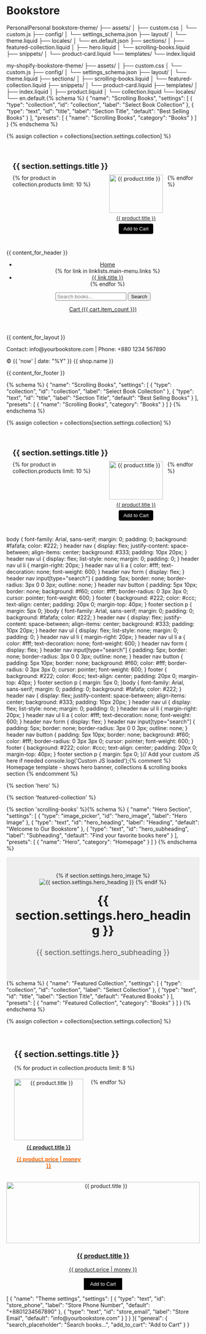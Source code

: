 # Bookstore
PersonalPersonal
bookstore-theme/
├── assets/
│   ├── custom.css
│   └── custom.js
├── config/
│   └── settings_schema.json
├── layout/
│   └── theme.liquid
├── locales/
│   └── en.default.json
├── sections/
│   ├── featured-collection.liquid
│   ├── hero.liquid
│   └── scrolling-books.liquid
├── snippets/
│   └── product-card.liquid
└── templates/
    └── index.liquid

my-shopify-bookstore-theme/
├── assets/
│   ├── custom.css
│   └── custom.js
├── config/
│   └── settings_schema.json
├── layout/
│   └── theme.liquid
├── sections/
│   ├── scrolling-books.liquid
│   └── featured-collection.liquid
├── snippets/
│   └── product-card.liquid
├── templates/
│   ├── index.liquid
│   ├── product.liquid
│   └── collection.liquid
└── locales/
    └── en.default.{% schema %}
{
  "name": "Scrolling Books",
  "settings": [
    {
      "type": "collection",
      "id": "collection",
      "label": "Select Book Collection"
    },
    {
      "type": "text",
      "id": "title",
      "label": "Section Title",
      "default": "Best Selling Books"
    }
  ],
  "presets": [
    {
      "name": "Scrolling Books",
      "category": "Books"
    }
  ]
}
{% endschema %}

{% assign collection = collections[section.settings.collection] %}

<section style="padding: 16px;">
  <h2 style="font-size: 20px; margin-bottom: 10px;">{{ section.settings.title }}</h2>
  <div style="display: flex; overflow-x: auto; gap: 12px; padding-bottom: 10px;">
    {% for product in collection.products limit: 10 %}
      <div style="flex: 0 0 auto; width: 140px; text-align: center;">
        <a href="{{ product.url }}">
          <img src="{{ product.featured_image | image_url: width: 300 }}" alt="{{ product.title }}" style="width: 100%; height: 100px; object-fit: cover;">
          <p style="font-size: 13px; margin: 6px 0;">{{ product.title }}</p>
        </a>
        <form method="post" action="/cart/add">
          <input type="hidden" name="id" value="{{ product.variants.first.id }}">
          <button type="submit" style="padding: 6px 12px; background: #000; color: #fff; border: none; font-size: 13px; border-radius: 4px; cursor: pointer;">
            Add to Cart
          </button>
        </form>
      </div>
    {% endfor %}
  </div>
</section><!doctype html>
<html lang="en">
<head>
  <meta charset="utf-8" />
  <meta name="viewport" content="width=device-width,initial-scale=1" />
  <title>{{ page_title }} - {{ shop.name }}</title>
  {{ content_for_header }}
  <link href="{{ 'custom.css' | asset_url }}" rel="stylesheet" type="text/css" />
  <script src="{{ 'custom.js' | asset_url }}" defer></script>
</head>
<body>
  <header>
    <nav>
      <ul>
        <li><a href="{{ routes.root_url }}">Home</a></li>
        {% for link in linklists.main-menu.links %}
          <li><a href="{{ link.url }}">{{ link.title }}</a></li>
        {% endfor %}
      </ul>
      <form action="/search" method="get" role="search">
        <input type="search" name="q" placeholder="Search books..." aria-label="Search" />
        <button type="submit">Search</button>
      </form>
      <a href="/cart">Cart ({{ cart.item_count }})</a>
    </nav>
  </header>

  <main>
    {{ content_for_layout }}
  </main>

  <footer>
    <section>
      <p>Contact: info@yourbookstore.com | Phone: +880 1234 567890</p>
      <p>© {{ 'now' | date: "%Y" }} {{ shop.name }}</p>
    </section>
  </footer>

  {{ content_for_footer }}
</body>
</html>{% schema %}
{
  "name": "Scrolling Books",
  "settings": [
    {
      "type": "collection",
      "id": "collection",
      "label": "Select Book Collection"
    },
    {
      "type": "text",
      "id": "title",
      "label": "Section Title",
      "default": "Best Selling Books"
    }
  ],
  "presets": [
    {
      "name": "Scrolling Books",
      "category": "Books"
    }
  ]
}
{% endschema %}

{% assign collection = collections[section.settings.collection] %}

<section style="padding: 16px;">
  <h2 style="font-size: 20px; margin-bottom: 10px;">{{ section.settings.title }}</h2>
  <div style="display: flex; overflow-x: auto; gap: 12px; padding-bottom: 10px;">
    {% for product in collection.products limit: 10 %}
      <div style="flex: 0 0 auto; width: 140px; text-align: center;">
        <a href="{{ product.url }}">
          <img src="{{ product.featured_image | image_url: width: 300 }}" alt="{{ product.title }}" style="width: 100%; height: 100px; object-fit: cover;">
          <p style="font-size: 13px; margin: 6px 0;">{{ product.title }}</p>
        </a>
        <form method="post" action="/cart/add">
          <input type="hidden" name="id" value="{{ product.variants.first.id }}">
          <button type="submit" style="padding: 6px 12px; background: #000; color: #fff; border: none; font-size: 13px; border-radius: 4px; cursor: pointer;">
            Add to Cart
          </button>
        </form>
      </div>
    {% endfor %}
  </div>
</section>body {
  font-family: Arial, sans-serif;
  margin: 0; padding: 0;
  background: #fafafa;
  color: #222;
}
header nav {
  display: flex;
  justify-content: space-between;
  align-items: center;
  background: #333;
  padding: 10px 20px;
}
header nav ul {
  display: flex;
  list-style: none;
  margin: 0; padding: 0;
}
header nav ul li {
  margin-right: 20px;
}
header nav ul li a {
  color: #fff;
  text-decoration: none;
  font-weight: 600;
}
header nav form {
  display: flex;
}
header nav input[type="search"] {
  padding: 5px;
  border: none;
  border-radius: 3px 0 0 3px;
  outline: none;
}
header nav button {
  padding: 5px 10px;
  border: none;
  background: #f60;
  color: #fff;
  border-radius: 0 3px 3px 0;
  cursor: pointer;
  font-weight: 600;
}
footer {
  background: #222;
  color: #ccc;
  text-align: center;
  padding: 20px 0;
  margin-top: 40px;
}
footer section p {
  margin: 5px 0;
}body {
  font-family: Arial, sans-serif;
  margin: 0; padding: 0;
  background: #fafafa;
  color: #222;
}
header nav {
  display: flex;
  justify-content: space-between;
  align-items: center;
  background: #333;
  padding: 10px 20px;
}
header nav ul {
  display: flex;
  list-style: none;
  margin: 0; padding: 0;
}
header nav ul li {
  margin-right: 20px;
}
header nav ul li a {
  color: #fff;
  text-decoration: none;
  font-weight: 600;
}
header nav form {
  display: flex;
}
header nav input[type="search"] {
  padding: 5px;
  border: none;
  border-radius: 3px 0 0 3px;
  outline: none;
}
header nav button {
  padding: 5px 10px;
  border: none;
  background: #f60;
  color: #fff;
  border-radius: 0 3px 3px 0;
  cursor: pointer;
  font-weight: 600;
}
footer {
  background: #222;
  color: #ccc;
  text-align: center;
  padding: 20px 0;
  margin-top: 40px;
}
footer section p {
  margin: 5px 0;
}body {
  font-family: Arial, sans-serif;
  margin: 0; padding: 0;
  background: #fafafa;
  color: #222;
}
header nav {
  display: flex;
  justify-content: space-between;
  align-items: center;
  background: #333;
  padding: 10px 20px;
}
header nav ul {
  display: flex;
  list-style: none;
  margin: 0; padding: 0;
}
header nav ul li {
  margin-right: 20px;
}
header nav ul li a {
  color: #fff;
  text-decoration: none;
  font-weight: 600;
}
header nav form {
  display: flex;
}
header nav input[type="search"] {
  padding: 5px;
  border: none;
  border-radius: 3px 0 0 3px;
  outline: none;
}
header nav button {
  padding: 5px 10px;
  border: none;
  background: #f60;
  color: #fff;
  border-radius: 0 3px 3px 0;
  cursor: pointer;
  font-weight: 600;
}
footer {
  background: #222;
  color: #ccc;
  text-align: center;
  padding: 20px 0;
  margin-top: 40px;
}
footer section p {
  margin: 5px 0;
}// Add your custom JS here if needed
console.log('Custom JS loaded');{% comment %}
  Homepage template - shows hero banner, collections & scrolling books section
{% endcomment %}

{% section 'hero' %}

{% section 'featured-collection' %}

{% section 'scrolling-books' %}{% schema %}
{
  "name": "Hero Section",
  "settings": [
    {
      "type": "image_picker",
      "id": "hero_image",
      "label": "Hero Image"
    },
    {
      "type": "text",
      "id": "hero_heading",
      "label": "Heading",
      "default": "Welcome to Our Bookstore"
    },
    {
      "type": "text",
      "id": "hero_subheading",
      "label": "Subheading",
      "default": "Find your favorite books here"
    }
  ],
  "presets": [
    {
      "name": "Hero",
      "category": "Homepage"
    }
  ]
}
{% endschema %}

<section style="text-align:center; padding: 40px 20px; background: #eee;">
  {% if section.settings.hero_image %}
    <img src="{{ section.settings.hero_image | image_url: width: 1200 }}" alt="{{ section.settings.hero_heading }}" style="max-width: 100%; height: auto;"/>
  {% endif %}
  <h1 style="font-size: 2rem; margin-top: 20px;">{{ section.settings.hero_heading }}</h1>
  <p style="font-size: 1.2rem; color: #555;">{{ section.settings.hero_subheading }}</p>
</section>{% schema %}
{
  "name": "Featured Collection",
  "settings": [
    {
      "type": "collection",
      "id": "collection",
      "label": "Select Collection"
    },
    {
      "type": "text",
      "id": "title",
      "label": "Section Title",
      "default": "Featured Books"
    }
  ],
  "presets": [
    {
      "name": "Featured Collection",
      "category": "Books"
    }
  ]
}
{% endschema %}

{% assign collection = collections[section.settings.collection] %}

<section style="padding: 20px;">
  <h2 style="font-size: 22px; margin-bottom: 15px;">{{ section.settings.title }}</h2>
  <div style="display: flex; flex-wrap: wrap; gap: 20px;">
    {% for product in collection.products limit: 8 %}
      <div style="width: 180px; text-align: center;">
        <a href="{{ product.url }}">
          <img src="{{ product.featured_image | image_url: width: 250 }}" alt="{{ product.title }}" style="width: 100%; height: 160px; object-fit: cover;">
          <p style="margin: 10px 0 5px; font-weight: 600;">{{ product.title }}</p>
          <p style="color: #f60; font-weight: 700;">{{ product.price | money }}</p>
        </a>
      </div>
    {% endfor %}
  </div>
</section><div class="product-card" style="text-align:center;">
  <a href="{{ product.url }}">
    <img src="{{ product.featured_image | image_url: width: 250 }}" alt="{{ product.title }}" style="width: 100%; height: 160px; object-fit: cover;" />
    <h3>{{ product.title }}</h3>
    <p>{{ product.price | money }}</p>
  </a>
  <form method="post" action="/cart/add" style="margin-top: 5px;">
    <input type="hidden" name="id" value="{{ product.variants.first.id }}" />
    <button type="submit" style="background:#000;color:#fff;padding:8px 16px;border:none;cursor:pointer;">
      Add to Cart
    </button>
  </form>
</div>[
  {
    "name": "Theme settings",
    "settings": [
      {
        "type": "text",
        "id": "store_phone",
        "label": "Store Phone Number",
        "default": "+8801234567890"
      },
      {
        "type": "text",
        "id": "store_email",
        "label": "Store Email",
        "default": "info@yourbookstore.com"
      }
    ]
  }
]{
  "general": {
    "search_placeholder": "Search books...",
    "add_to_cart": "Add to Cart"
  }
}
